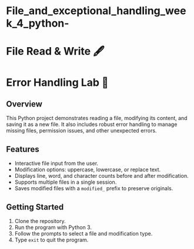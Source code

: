 # File_and_exceptional_handling_week_4_python-

# File Read & Write 🖋️
# Error Handling Lab 🧪

## Overview
This Python project demonstrates reading a file, modifying its content, and saving it as a new file. It also includes robust error handling to manage missing files, permission issues, and other unexpected errors.

## Features
- Interactive file input from the user.
- Modification options: uppercase, lowercase, or replace text.
- Displays line, word, and character counts before and after modification.
- Supports multiple files in a single session.
- Saves modified files with a `modified_` prefix to preserve originals.

## Getting Started
1. Clone the repository.
2. Run the program with Python 3.
3. Follow the prompts to select a file and modification type.
4. Type `exit` to quit the program.
